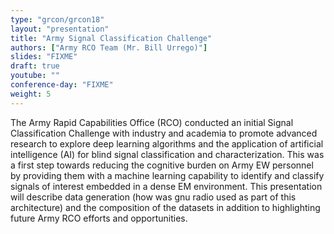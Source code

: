 ```yaml
---
type: "grcon/grcon18"
layout: "presentation"
title: "Army Signal Classification Challenge"
authors: ["Army RCO Team (Mr. Bill Urrego)"]
slides: "FIXME"
draft: true
youtube: ""
conference-day: "FIXME"
weight: 5
---
```

The Army Rapid Capabilities Office (RCO) conducted an initial Signal Classification Challenge with industry and academia to promote advanced research to explore deep learning algorithms and the application of artificial intelligence (AI) for blind signal classification and characterization.  This was a first step towards reducing the cognitive burden on Army EW personnel by providing them with a machine learning capability to identify and classify signals of interest embedded in a dense EM environment.  This presentation will describe data generation (how was gnu radio used as part of this architecture) and the composition of the datasets in addition to highlighting future Army RCO efforts and opportunities.

